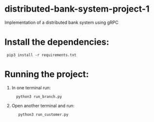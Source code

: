 # distributed-bank-system-project-1
Implementation of a distributed bank system using gRPC

# Install the dependencies:

  ```
   pip3 install -r requirements.txt
  ```


# Running the project:
 1) In one terminal run:

    ```
      python3 run_branch.py
    ```

2) Open another terminal and run:

   ```
      python3 run_customer.py
   ```

